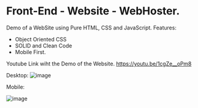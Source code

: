 # Front-End - Website - WebHoster.

Demo of a WebSite using Pure HTML, CSS and JavaScript. 
Features: 
- Object Oriented CSS
- SOLID and Clean Code
- Mobile First. 


Youtube Link wiht the Demo of the Website. 
https://youtu.be/1cgZe__oPm8


Desktop: 
![image](https://user-images.githubusercontent.com/107516003/204008052-eaf23a99-4b4d-49a3-ab04-7fa7a9e4f0b0.png)







Mobile:

![image](https://user-images.githubusercontent.com/107516003/204008206-8cb15828-fc28-4e31-8b81-821195de0d07.png)








